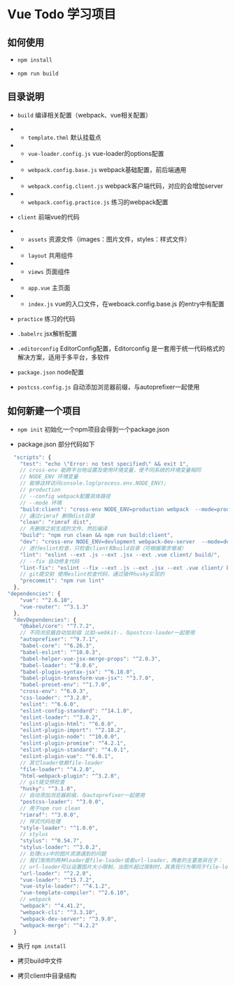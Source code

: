 # Vue Todo 学习项目

## 如何使用

- `npm install`

- `npm run build`


## 目录说明

- `build` 编译相关配置（webpack、vue相关配置）
- - `template.thml` 默认挂载点
- - `vue-loader.config.js` vue-loader的options配置
- - `webpack.config.base.js` webpack基础配置，前后端通用
- - `webpack.config.client.js` webpack客户端代码，对应的会增加server
- - `webpack.config.practice.js` 练习的webpack配置
- `client` 前端vue的代码
- - `assets` 资源文件（images：图片文件，styles：样式文件）
- - `layout` 共用组件
- - `views` 页面组件
- - `app.vue` 主页面
- - `index.js` vue的入口文件，在weboack.config.base.js 的entry中有配置

- `practice` 练习的代码

- `.babelrc` jsx解析配置
- `.editorconfig` EditorConfig配置，Editorconfig 是一套用于统一代码格式的解决方案，适用于多平台，多软件
- `package.json` node配置
- `postcss.config.js` 自动添加浏览器前缀，与autoprefixer一起使用


## 如何新建一个项目

- `npm init` 初始化一个npm项目会得到一个package.json

- package.json 部分代码如下
```js
  "scripts": {
    "test": "echo \"Error: no test specified\" && exit 1",
    // cross-env 能跨平台地设置及使用环境变量，使不同系统的环境变量相同
    // NODE_ENV 环境变量
    // 能够这样访问console.log(process.env.NODE_ENV);
    // production
    // --config webpack配置具体路径
    // --mode 环境
    "build:client": "cross-env NODE_ENV=production webpack  --mode=production --config build/webpack.config.client.js",
    // 通过rimraf 删除dist目录
    "clean": "rimraf dist",
    // 先删除之前生成的文件，然后编译
    "build": "npm run clean && npm run build:client",
    "dev": "cross-env NODE_ENV=devlopment webpack-dev-server  --mode=development --config build/webpack.config.client.js",
    // 进行eslint检查，只检查client和build目录（可根据需求增减）
    "lint": "eslint --ext .js --ext .jsx --ext .vue client/ build/",
    // --fix 自动修复代码
    "lint-fix": "eslint --fix --ext .js --ext .jsx --ext .vue client/ build/",
    // git提交前 使用eslint检查代码，通过插件husky实现的
    "precommit": "npm run lint"
  },
"dependencies": {
    "vue": "^2.6.10",
    "vue-router": "^3.1.3"
  },
  "devDependencies": {
    "@babel/core": "^7.7.2",
    // 不同浏览器自动加前缀 比如-webkit-，与postcss-loader一起使用
    "autoprefixer": "^9.7.1",
    "babel-core": "^6.26.3",
    "babel-eslint": "^10.0.3",
    "babel-helper-vue-jsx-merge-props": "^2.0.3",
    "babel-loader": "^8.0.6",
    "babel-plugin-syntax-jsx": "^6.18.0",
    "babel-plugin-transform-vue-jsx": "^3.7.0",
    "babel-preset-env": "^1.7.0",
    "cross-env": "^6.0.3",
    "css-loader": "^3.2.0",
    "eslint": "^6.6.0",
    "eslint-config-standard": "^14.1.0",
    "eslint-loader": "^3.0.2",
    "eslint-plugin-html": "^6.0.0",
    "eslint-plugin-import": "^2.18.2",
    "eslint-plugin-node": "^10.0.0",
    "eslint-plugin-promise": "^4.2.1",
    "eslint-plugin-standard": "^4.0.1",
    "eslint-plugin-vue": "^6.0.1",
    // 其它loader依赖file-loader
    "file-loader": "^4.2.0",
    "html-webpack-plugin": "^3.2.0",
    // git提交预检查
    "husky": "^3.1.0",
    // 自动添加浏览器前缀，与autoprefixer一起使用
    "postcss-loader": "^3.0.0",
    // 用于npm run clean
    "rimraf": "^3.0.0",
    // 样式代码处理
    "style-loader": "^1.0.0",
    // stylus
    "stylus": "^0.54.7",
    "stylus-loader": "^3.0.2",
    // 处理css中的图片资源遇到的问题
    // 我们常用的两种loader是file-loader或者url-loader，两者的主要差异在于：
    // url-loader可以设置图片大小限制，当图片超过限制时，其表现行为等同于file-loader，// 而当图片不超过限制时，则会将图片以base64的形式打包进css文件，以减少请求次数。
    "url-loader": "^2.2.0",
    "vue-loader": "^15.7.2",
    "vue-style-loader": "^4.1.2",
    "vue-template-compiler": "^2.6.10",
    // webpack
    "webpack": "^4.41.2",
    "webpack-cli": "^3.3.10",
    "webpack-dev-server": "^3.9.0",
    "webpack-merge": "^4.2.2"
  }
```

- 执行 `npm install`

- 拷贝build中文件

- 拷贝client中目录结构
